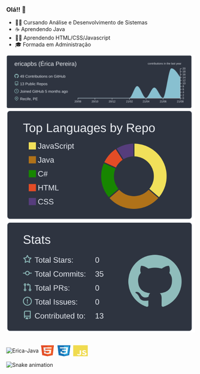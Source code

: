 ### Olá!! 👋

- 👩‍🎓 Cursando Análise e Desenvolvimento de Sistemas
- ☕ Aprendendo Java
- 👩‍💻 Aprendendo HTML/CSS/Javascript
- 🎓 Formada em Administração

 <div>
  
[![](https://raw.githubusercontent.com/ericapbs/ericapbs/main/profile-summary-card-output/nord_dark/0-profile-details.svg)](https://github.com/vn7n24fzkq/github-profile-summary-cards)
[![](https://raw.githubusercontent.com/ericapbs/ericapbs/main/profile-summary-card-output/nord_dark/1-repos-per-language.svg)](https://github.com/vn7n24fzkq/github-profile-summary-cards) 
[![](https://raw.githubusercontent.com/ericapbs/ericapbs/main/profile-summary-card-output/nord_dark/3-stats.svg)](https://github.com/vn7n24fzkq/github-profile-summary-cards) 



</div>
  <div style="display: inline_block"><br>
  <img align="center" alt="Erica-Java" height="40" width="40" src="https://icongr.am/devicon/java-original.svg?size=128&color=currentColor">
  <img align="center" alt="Erica-HTML" height="30" width="40" src="https://raw.githubusercontent.com/devicons/devicon/master/icons/html5/html5-original.svg">
  <img align="center" alt="Erica-CSS" height="30" width="40" src="https://raw.githubusercontent.com/devicons/devicon/master/icons/css3/css3-original.svg">
  <img align="center" alt="Erica-Js" height="30" width="40" src="https://raw.githubusercontent.com/devicons/devicon/master/icons/javascript/javascript-plain.svg">
 
  ![Snake animation](https://github.com/ericapbs/ericapbs/blob/output/github-contribution-grid-snake.svg)
</div>
  

